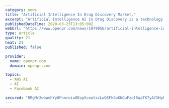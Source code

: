 ```yaml
---
category: news
title: "Artificial Intelligence In Drug Discovery Market."
excerpt: "Artificial Intelligence AI In Drug Discovery is a technology that uses and different algorithms that value add in decision making processes for drug discovery The increasing cases of rare diseases and demand for personalized drugs are the major factor fueling"
publishedDateTime: 2020-03-23T13:05:00Z
webUrl: "https://www.openpr.com/news/1979956/artificial-intelligence-in-drug-discovery-market-market-2020"
type: article
quality: 21
heat: 21
published: false

provider:
  name: openpr.com
  domain: openpr.com

topics:
  - AWS AI
  - AI
  - Facebook AI

secured: "RRgMr2wbamhYy0PnnroiuOEop5ceatxzLwQ5FkSoKNGuFzql5qaTK7yAfXHphPDuAcBuncn/dja/I9+aWJGsL5aqyB0lHMM+YT+ae30UHPxfEKTyo8NW84H6SvgUtkbR/1mUXZ+3IAr8Jg1L6a1wFdq9bzpdSw/HkXLR+SzzDOj6RaiAArb/IP3gRVHrzPI0p2/sCeqfLN7NCHZpy3OlKjp2Io+YXiflPlGDvG4K/cAn2o3snA/UgsC/sw1up9FqH6zP4fTmQ2tRVCf7onM9Dsn5D0Y6UYuGDUBMUPT1Cgd+QtFDLHOPe2w6QBdfHIEVtK3EnmD1TGiqdeJAwXhTM46XwT82UFgT6YoXXcX7tRgYENU3Ke9qVBEHppB99QlbPxFoBJ4ioAM05v6QwS22c+934rAEd/PXNxGSdGNtfar1aY8FVLQrkXcVeVNLacG917uQYz/kJxBKhlPTWGLJfEqn8DVs08qqyGGMwCT2kjY=;fFgAFPfLLnx0qE1MXL++2Q=="
---
```


